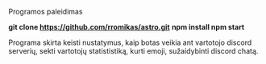 Programos paleidimas

**git clone https://github.com/rromikas/astro.git**
**npm install
npm start**


Programa skirta keisti nustatymus, kaip botas veikia ant vartotojo discord serverių, sekti vartotojų statististiką, kurti emoji, sužaidybinti discord chatą.
